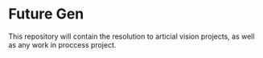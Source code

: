 # Future Gen

This repository will contain the resolution to articial vision projects, as well as any work in proccess project.

